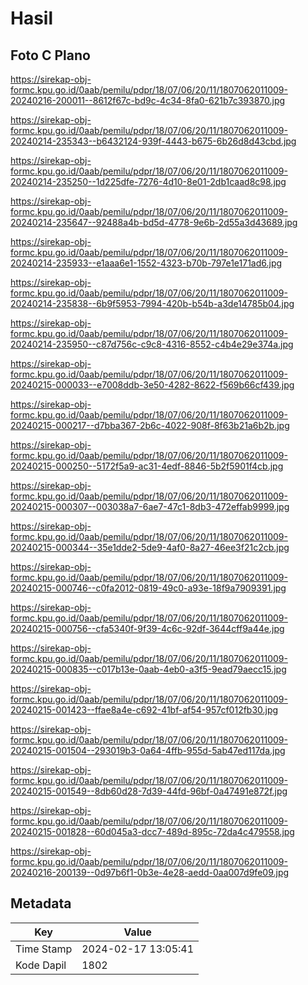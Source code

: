 # Hasil

## Foto C Plano

https://sirekap-obj-formc.kpu.go.id/0aab/pemilu/pdpr/18/07/06/20/11/1807062011009-20240216-200011--8612f67c-bd9c-4c34-8fa0-621b7c393870.jpg

https://sirekap-obj-formc.kpu.go.id/0aab/pemilu/pdpr/18/07/06/20/11/1807062011009-20240214-235343--b6432124-939f-4443-b675-6b26d8d43cbd.jpg

https://sirekap-obj-formc.kpu.go.id/0aab/pemilu/pdpr/18/07/06/20/11/1807062011009-20240214-235250--1d225dfe-7276-4d10-8e01-2db1caad8c98.jpg

https://sirekap-obj-formc.kpu.go.id/0aab/pemilu/pdpr/18/07/06/20/11/1807062011009-20240214-235647--92488a4b-bd5d-4778-9e6b-2d55a3d43689.jpg

https://sirekap-obj-formc.kpu.go.id/0aab/pemilu/pdpr/18/07/06/20/11/1807062011009-20240214-235933--e1aaa6e1-1552-4323-b70b-797e1e171ad6.jpg

https://sirekap-obj-formc.kpu.go.id/0aab/pemilu/pdpr/18/07/06/20/11/1807062011009-20240214-235838--6b9f5953-7994-420b-b54b-a3de14785b04.jpg

https://sirekap-obj-formc.kpu.go.id/0aab/pemilu/pdpr/18/07/06/20/11/1807062011009-20240214-235950--c87d756c-c9c8-4316-8552-c4b4e29e374a.jpg

https://sirekap-obj-formc.kpu.go.id/0aab/pemilu/pdpr/18/07/06/20/11/1807062011009-20240215-000033--e7008ddb-3e50-4282-8622-f569b66cf439.jpg

https://sirekap-obj-formc.kpu.go.id/0aab/pemilu/pdpr/18/07/06/20/11/1807062011009-20240215-000217--d7bba367-2b6c-4022-908f-8f63b21a6b2b.jpg

https://sirekap-obj-formc.kpu.go.id/0aab/pemilu/pdpr/18/07/06/20/11/1807062011009-20240215-000250--5172f5a9-ac31-4edf-8846-5b2f5901f4cb.jpg

https://sirekap-obj-formc.kpu.go.id/0aab/pemilu/pdpr/18/07/06/20/11/1807062011009-20240215-000307--003038a7-6ae7-47c1-8db3-472effab9999.jpg

https://sirekap-obj-formc.kpu.go.id/0aab/pemilu/pdpr/18/07/06/20/11/1807062011009-20240215-000344--35e1dde2-5de9-4af0-8a27-46ee3f21c2cb.jpg

https://sirekap-obj-formc.kpu.go.id/0aab/pemilu/pdpr/18/07/06/20/11/1807062011009-20240215-000746--c0fa2012-0819-49c0-a93e-18f9a7909391.jpg

https://sirekap-obj-formc.kpu.go.id/0aab/pemilu/pdpr/18/07/06/20/11/1807062011009-20240215-000756--cfa5340f-9f39-4c6c-92df-3644cff9a44e.jpg

https://sirekap-obj-formc.kpu.go.id/0aab/pemilu/pdpr/18/07/06/20/11/1807062011009-20240215-000835--c017b13e-0aab-4eb0-a3f5-9ead79aecc15.jpg

https://sirekap-obj-formc.kpu.go.id/0aab/pemilu/pdpr/18/07/06/20/11/1807062011009-20240215-001423--ffae8a4e-c692-41bf-af54-957cf012fb30.jpg

https://sirekap-obj-formc.kpu.go.id/0aab/pemilu/pdpr/18/07/06/20/11/1807062011009-20240215-001504--293019b3-0a64-4ffb-955d-5ab47ed117da.jpg

https://sirekap-obj-formc.kpu.go.id/0aab/pemilu/pdpr/18/07/06/20/11/1807062011009-20240215-001549--8db60d28-7d39-44fd-96bf-0a47491e872f.jpg

https://sirekap-obj-formc.kpu.go.id/0aab/pemilu/pdpr/18/07/06/20/11/1807062011009-20240215-001828--60d045a3-dcc7-489d-895c-72da4c479558.jpg

https://sirekap-obj-formc.kpu.go.id/0aab/pemilu/pdpr/18/07/06/20/11/1807062011009-20240216-200139--0d97b6f1-0b3e-4e28-aedd-0aa007d9fe09.jpg


## Metadata

| Key        | Value               |
| ---------- | ------------------- |
| Time Stamp | 2024-02-17 13:05:41 |
| Kode Dapil | 1802                |



